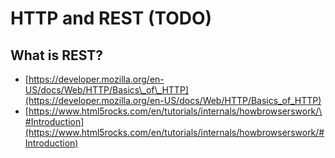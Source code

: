 # HTTP and REST \(TODO\)

## What is REST?



* [https://developer.mozilla.org/en-US/docs/Web/HTTP/Basics\_of\_HTTP](https://developer.mozilla.org/en-US/docs/Web/HTTP/Basics_of_HTTP)
* [https://www.html5rocks.com/en/tutorials/internals/howbrowserswork/\#Introduction](https://www.html5rocks.com/en/tutorials/internals/howbrowserswork/#Introduction)

